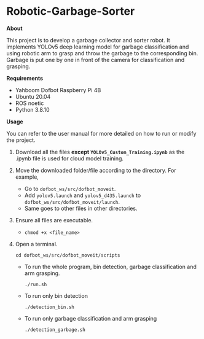# Robotic-Garbage-Sorter

**About**

This project is to develop a garbage collector and sorter robot.
It implements YOLOv5 deep learning model for garbage classification and using robotic arm to grasp and throw the garbage to the corresponding bin.
Garbage is put one by one in front of the camera for classification and grasping.


**Requirements**

* Yahboom Dofbot Raspberry Pi 4B
* Ubuntu 20.04
* ROS noetic
* Python 3.8.10

**Usage**

You can refer to the user manual for more detailed on how to run or modify the project.

1. Download all the files **except `YOLOv5_Custom_Training.ipynb`** as the .ipynb file is used for cloud model training.

2. Move the downloaded folder/file according to the directory. For example,
	* Go to `dofbot_ws/src/dofbot_moveit`.
	* Add `yolov5.launch` and `yolov5_d435.launch` to `dofbot_ws/src/dofbot_moveit/launch`.
	* Same goes to other files in other directories.

3. Ensure all files are executable.
	* `chmod +x <file_name>`

4. Open a terminal.

   `cd dofbot_ws/src/dofbot_moveit/scripts`
   
   * To run the whole program, bin detection, garbage classification and arm grasping.
     
     `./run.sh`

   * To run only bin detection
   
     `./detection_bin.sh`
     
   * To run only garbage classification and arm grasping
   
     `./detection_garbage.sh`
